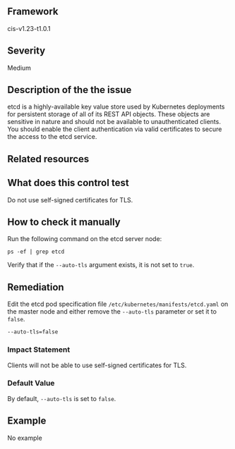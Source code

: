 ## Framework
cis-v1.23-t1.0.1
 
## Severity
Medium

## Description of the the issue
etcd is a highly-available key value store used by Kubernetes deployments for persistent storage of all of its REST API objects. These objects are sensitive in nature and should not be available to unauthenticated clients. You should enable the client authentication via valid certificates to secure the access to the etcd service.
 
## Related resources

## What does this control test
Do not use self-signed certificates for TLS.
 
## How to check it manually
Run the following command on the etcd server node:

 
```
ps -ef | grep etcd

```
 Verify that if the `--auto-tls` argument exists, it is not set to `true`.
## Remediation
Edit the etcd pod specification file `/etc/kubernetes/manifests/etcd.yaml` on the master node and either remove the `--auto-tls` parameter or set it to `false`.

 
```
--auto-tls=false

```
 
### Impact Statement
Clients will not be able to use self-signed certificates for TLS.
### Default Value
By default, `--auto-tls` is set to `false`.
## Example
No example
